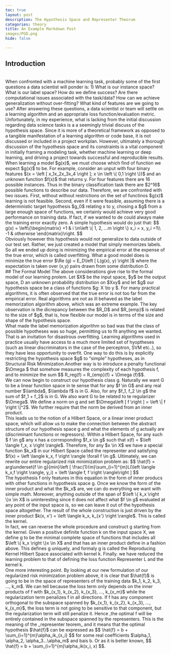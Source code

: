 ```yaml
---
toc: true
layout: post
description: The Hypothesis Space and Representer Theorum
categories: theory
title: An Example Markdown Post
images/PGD.png
hide: false

---
```


## Introduction
<br>
When confronted with a machine learning task, probably some of the first questions a data scientist will ponder is: 1) What is our instance space? What is our label space? How do we define success? Are there computational issues associated with the task/data? How can we achieve generalization without over-fitting? What kind of features are we going to use? After answering these questions, a data scientist or team will settle on a learning algorithm and an appropriate loss function/evaluation metric. Unfortunately, in my experience, what is lacking from the initial discussion regarding data science tasks is a a seemingly trivial discuss of the hypothesis space. Since it is more of a theoretical framework as opposed to a tangible manifestation of a learning algorithm or code base, it is not discussed or included in a project workplan. However, ultimately a thorough discussion of the hypothesis space and its constraints is a vital component in initially framing a modeling task, whether machine learning or deep learning, and driving a project towards successful and reproducible results. 
<br>
When learning a model $g(x)$, we must choose which find of function we expect $g(x)$ to be. For example, consider an unput with four binary features $(x = \left [ x_1x_2x_3x_4 \right ]; x \in \left \{ 0,1 \right \})$ and an unknown function $f(x)$ that returns y. For four features there are 16 possible instances. Thus in the binary classification task there are $2^16$ possible functions to describe our data. Therefore, we are confronted with two issues. First, without without restrictions on the set of functinos $g(x)$ learning is not feasible. Second, even if it were feasible, assuming there is a deterministic target hypothesis $g_0$ relating x to y, chosing a $g$ from a large enough space of functions, we certainly would achieve very good performance on training data. If fact, if we wanted to de could always make the training error exactly zero. A simple hypothesis would do just that: 
$$ g(x) = \left\{\begin{matrix}
+1 & i \in\left \{ 1, 2, ...m \right \} x_i = x, y_i =1\\ 
-1 & otherwise
\end{matrix}\right. $$
<br>
Obviously however this hypothesis would not generalize to data outside of our test set. Rather, we just created a model that simply memorizes labels. So all we ended up doing is minimizing the empirical error at the expense of the true error,
which is called overfitting. What a good model does is minimize the true error $\Re (g) = E_D\left [ L(g(x), y) \right ]$ where the expectation is taken over (x,y) pairs drawn from some distribution D. 
<br>
## The Formal Model
The above considerations give rise to the formal model of our learning prolem. Let $X$ be the input space, $y$ be the output space, D an unknown probability distribution on $Xxy$ and let $g$ our hypothesis space be a class of functions $g: X \to y $. For many practical algorithms, it is often observed that the true error is not too far from the empirical error. Real algorithms are not as ill behaved as the label memorization algorithm above, which was an extreme example. The key observation is the dicrepancy between the $R_D$ and $R_{emp}$ is related to the size of $g$, that is, how flexible our model is in terms of the size and shape of the hypothesis space. 
<br>
What made the label memorization algorithm so bad was that the class of possible hypotheses was so huge, permitting us to fit anything we wanted. That is an invitation for disastrous overfitting. Learning algorithms used in practice usually have access to a much more limited set of hyoptheses (such as linear discriminators in the case of the perceptron, SVM etc..), so they have less opportunity to overfit. One way to do this is by explicitly restricting the hypothesis space $g$ to “simple” hypotheses, as in Structural Risk Minimization.Another way is to introduce a penalty functional $\Omega $ that somehow measures the complexity of each hypothesis f, and to minimize the sum $$ R_reg(f) = R_{emp}(f) +  \Omega (f)$$.
<br>
We can now begin to construct our hypothesis class g. Naturally we want G to be a linear function space in te sense that for any $f \in G$ and any real number $\lambda$, $\lambda f$ is in G. Also, for any $f_1, f_2 \in g$ the sum of $f_1 + f_2$ is in G. We also want G to be related to te regularizer $\Omega$. We define a norm on g and set $\Omega\left [ f \right ] =  \left \| f \right \|^2$. We further require that the norm be derived from an inner product. 
<br>
This leads us to the notion of a Hilbert Space, or a linear inner product space, which will allow us to make the connection between the abstract structure of our hypothesis space g and what the elements of g actually are (discriminant functions or regressors). Within a Hilbert Space, for any such $ f \in g$ any x has a corresponding $f_x \in g$ such that x(f) = $\left \langle f_x, x \right \rangle$. Therefore, for any $x \in X$ we have a special function $k_x$ in our Hilbert Space called the representer and satisfying $f(x) = \left \langle k_x, f \right \rangle \forall f \in g$. Ultimately, we can rewrite our entire regularized risk minimization problem as: 
$$ \hat{f} = arg\underset{f \in g}{min}\left [ \frac{1}{m}\sum_{i=1}^{m}L(\left \langle k_x,f \right \rangle, y_i) + \left \langle f, f \right \rangle\right ] $$
<br>
The hypothesis f only features in this equation in the form of inner producs with other functions in hypothesis space g. Once we know the form of the inner product and what the $k_x$ are, we can do everything we want with simple math. Moreover, anything outside of the span of $\left \{ k_x \right \}x \in X$ is uninteresting since it does not affect what $f \in g$ evaluated at any point of the input space is, so we can leave it out of the hypothesis space altogether. The result of the whole construction is just driven by the inner product $k(x, x') = \left \langle k_x, k_{x'} \right \rangle$. This is called the kernel. 
<br>
In fact, we can reverse the whole procedure and construct g starting from the kernel. Given a positive definite function k on the input space X, we define g to be the minimal complete space of functions that includes all $\left \{ k_x \right \}x \in X$ and that has an inner product define in a fashion above. This defines g uniquely, and formaly g is called the Reproducing Kernel Hilbert Space associated with kernel k. Finally. we have reduced the learning problem to that of defining the loss function Representer L and the kernel k.
<br>
One more interesting point. By looking at our new formulation of our regularized risk minimization problem above, it is clear that $\hat{f}$ is going to be in the space of representers of the training data $k_1, k_2, k_3, ..., k_m$. We can tell because the loss term only depends on the inner products of f with $k_{x_1}, k_{x_2}, k_{x_3}, ..., k_{x_m}$ while the regularization term penalizes f in all directions. If f has any component orthogonal to the subspace spanned by $k_{x_1}, k_{x_2}, k_{x_3}, ..., k_{x_m}$, the loss term is not going to be sensitive to that component, but the regularization term will still penalize it. Hence ,the optimal f will be entirely contained in the subspace spanned by the representers. This is  the meaning of the _representer teorem_ and it means that the optimal hypothesis $\hat{f}$ can be expressed as 
$$ \hat{f} = b + \sum_{i=1}^{m}\alpha_ik_{x_i} $$
for some real coefficients $\alpha_1, \alpha_2, \alpha_3...\alpha_m$ and bais b. Or as it is better known, 
$$ \hat{f} = b + \sum_{i=1}^{m}\alpha_ik(x_i, x) $$.